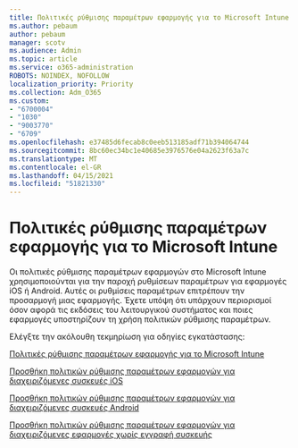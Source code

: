 ```yaml
---
title: Πολιτικές ρύθμισης παραμέτρων εφαρμογής για το Microsoft Intune
ms.author: pebaum
author: pebaum
manager: scotv
ms.audience: Admin
ms.topic: article
ms.service: o365-administration
ROBOTS: NOINDEX, NOFOLLOW
localization_priority: Priority
ms.collection: Adm_O365
ms.custom:
- "6700004"
- "1030"
- "9003770"
- "6709"
ms.openlocfilehash: e37485d6fecab8c0eeb513185adf71b394064744
ms.sourcegitcommit: 8bc60ec34bc1e40685e3976576e04a2623f63a7c
ms.translationtype: MT
ms.contentlocale: el-GR
ms.lasthandoff: 04/15/2021
ms.locfileid: "51821330"
---
```

# <a name="app-configuration-policies-for-microsoft-intune"></a>Πολιτικές ρύθμισης παραμέτρων εφαρμογής για το Microsoft Intune

Οι πολιτικές ρύθμισης παραμέτρων εφαρμογών στο Microsoft Intune χρησιμοποιούνται για την παροχή ρυθμίσεων παραμέτρων για εφαρμογές iOS ή Android. Αυτές οι ρυθμίσεις παραμέτρων επιτρέπουν την προσαρμογή μιας εφαρμογής. Έχετε υπόψη ότι υπάρχουν περιορισμοί όσον αφορά τις εκδόσεις του λειτουργικού συστήματος και ποιες εφαρμογές υποστηρίζουν τη χρήση πολιτικών ρύθμισης παραμέτρων.

Ελέγξτε την ακόλουθη τεκμηρίωση για οδηγίες εγκατάστασης:

[Πολιτικές ρύθμισης παραμέτρων εφαρμογής για το Microsoft Intune](https://docs.microsoft.com/intune/app-configuration-policies-overview)  

[Προσθήκη πολιτικών ρύθμισης παραμέτρων εφαρμογών για διαχειριζόμενες συσκευές iOS](https://docs.microsoft.com/intune/app-configuration-policies-use-ios)  

[Προσθήκη πολιτικών ρύθμισης παραμέτρων εφαρμογών για διαχειριζόμενες συσκευές Android](https://docs.microsoft.com/intune/app-configuration-policies-use-android)

[Προσθήκη πολιτικών ρύθμισης παραμέτρων εφαρμογών για διαχειριζόμενες εφαρμογές χωρίς εγγραφή συσκευής](https://docs.microsoft.com/intune/app-configuration-policies-managed-app)

